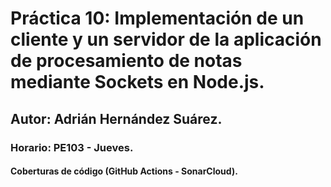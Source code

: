 # Práctica 10: Implementación de un cliente y un servidor de la aplicación de procesamiento de notas mediante Sockets en Node.js.
## Autor: Adrián Hernández Suárez.
### Horario: PE103 - Jueves.

#### Coberturas de código (GitHub Actions - SonarCloud).